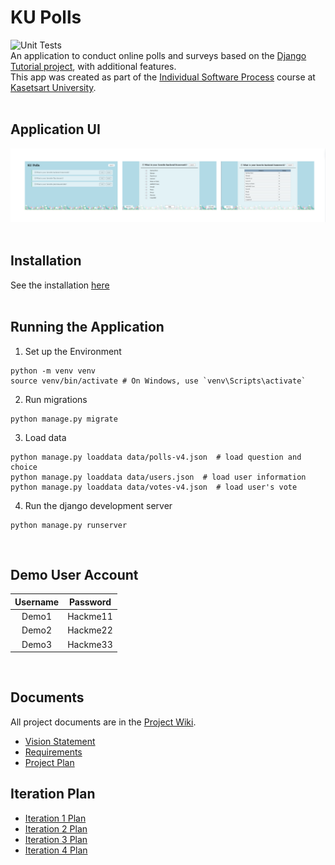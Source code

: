 # KU Polls 
![Unit Tests](../../actions/workflows/ku_polls.yml/badge.svg)
<br>
An application to conduct online polls and surveys based on the [Django Tutorial project](https://www.w3schools.com/django/), 
with additional features.<br>
This app was created as part of the [Individual Software Process](
https://cpske.github.io/ISP) course at [Kasetsart University](https://www.ku.ac.th).
<br><br>


## Application UI
![application_ui](application_ui.png)<br><br>


## Installation
See the installation [here](Installation.md)<br><br>

## Running the Application
1. Set up the Environment <br>
```
python -m venv venv
source venv/bin/activate # On Windows, use `venv\Scripts\activate`
```
2. Run migrations<br>
```
python manage.py migrate
```
3. Load data
```
python manage.py loaddata data/polls-v4.json  # load question and choice
python manage.py loaddata data/users.json  # load user information
python manage.py loaddata data/votes-v4.json  # load user's vote
```
4. Run the django development server <br>
```
python manage.py runserver
```
<br>

## Demo User Account
| Username | Password  | 
|:--------:|:---------:|
|  Demo1   | Hackme11  |  
|  Demo2   | Hackme22  |  
|  Demo3   | Hackme33  |  
<br>

## Documents
All project documents are in the [Project Wiki](../../wiki/Home).

- [Vision Statement](../../wiki/Vision%20and%20Scope)
- [Requirements](../../wiki/Requirements)
- [Project Plan](../../wiki/Project%20Plan)

## Iteration Plan
- [Iteration 1 Plan](../../wiki/Iteration%201%20Plan)
- [Iteration 2 Plan](../../wiki/Iteration%202%20Plan)
- [Iteration 3 Plan](../../wiki/Iteration%203%20Plan)
- [Iteration 4 Plan](../../wiki/Iteration%204%20Plan)
